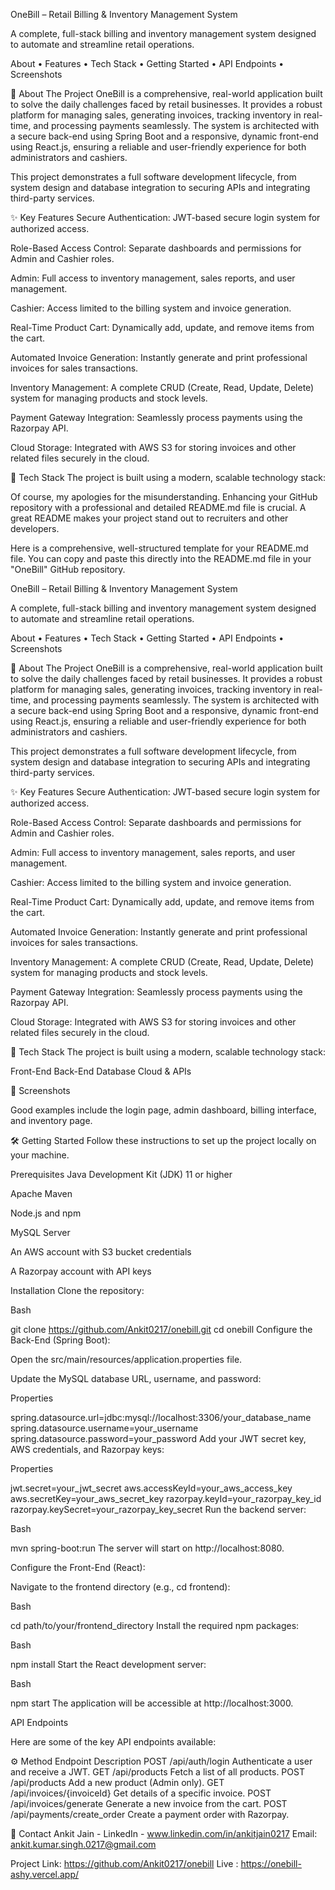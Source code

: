OneBill – Retail Billing & Inventory Management System

A complete, full-stack billing and inventory management system designed to automate and streamline retail operations.

About •
Features •
Tech Stack •
Getting Started •
API Endpoints •
Screenshots

📖 About The Project
OneBill is a comprehensive, real-world application built to solve the daily challenges faced by retail businesses. It provides a robust platform for managing sales, generating invoices, tracking inventory in real-time, and processing payments seamlessly. The system is architected with a secure back-end using Spring Boot and a responsive, dynamic front-end using React.js, ensuring a reliable and user-friendly experience for both administrators and cashiers.

This project demonstrates a full software development lifecycle, from system design and database integration to securing APIs and integrating third-party services.

✨ Key Features
Secure Authentication: JWT-based secure login system for authorized access.

Role-Based Access Control: Separate dashboards and permissions for Admin and Cashier roles.

Admin: Full access to inventory management, sales reports, and user management.

Cashier: Access limited to the billing system and invoice generation.

Real-Time Product Cart: Dynamically add, update, and remove items from the cart.

Automated Invoice Generation: Instantly generate and print professional invoices for sales transactions.

Inventory Management: A complete CRUD (Create, Read, Update, Delete) system for managing products and stock levels.

Payment Gateway Integration: Seamlessly process payments using the Razorpay API.

Cloud Storage: Integrated with AWS S3 for storing invoices and other related files securely in the cloud.


🚀 Tech Stack
The project is built using a modern, scalable technology stack:


Of course, my apologies for the misunderstanding. Enhancing your GitHub repository with a professional and detailed README.md file is crucial. A great README makes your project stand out to recruiters and other developers.

Here is a comprehensive, well-structured template for your README.md file. You can copy and paste this directly into the README.md file in your "OneBill" GitHub repository.

OneBill – Retail Billing & Inventory Management System

A complete, full-stack billing and inventory management system designed to automate and streamline retail operations.


About •
Features •
Tech Stack •
Getting Started •
API Endpoints •
Screenshots

📖 About The Project
OneBill is a comprehensive, real-world application built to solve the daily challenges faced by retail businesses. It provides a robust platform for managing sales, generating invoices, tracking inventory in real-time, and processing payments seamlessly. The system is architected with a secure back-end using Spring Boot and a responsive, dynamic front-end using React.js, ensuring a reliable and user-friendly experience for both administrators and cashiers.

This project demonstrates a full software development lifecycle, from system design and database integration to securing APIs and integrating third-party services.

✨ Key Features
Secure Authentication: JWT-based secure login system for authorized access.

Role-Based Access Control: Separate dashboards and permissions for Admin and Cashier roles.

Admin: Full access to inventory management, sales reports, and user management.

Cashier: Access limited to the billing system and invoice generation.

Real-Time Product Cart: Dynamically add, update, and remove items from the cart.

Automated Invoice Generation: Instantly generate and print professional invoices for sales transactions.

Inventory Management: A complete CRUD (Create, Read, Update, Delete) system for managing products and stock levels.

Payment Gateway Integration: Seamlessly process payments using the Razorpay API.

Cloud Storage: Integrated with AWS S3 for storing invoices and other related files securely in the cloud.

🚀 Tech Stack
The project is built using a modern, scalable technology stack:

Front-End	Back-End	Database	Cloud & APIs


📸 Screenshots

Good examples include the login page, admin dashboard, billing interface, and inventory page.




🛠️ Getting Started
Follow these instructions to set up the project locally on your machine.

Prerequisites
Java Development Kit (JDK) 11 or higher

Apache Maven

Node.js and npm

MySQL Server

An AWS account with S3 bucket credentials

A Razorpay account with API keys

Installation
Clone the repository:

Bash

git clone https://github.com/Ankit0217/onebill.git
cd onebill
Configure the Back-End (Spring Boot):

Open the src/main/resources/application.properties file.

Update the MySQL database URL, username, and password:

Properties

spring.datasource.url=jdbc:mysql://localhost:3306/your_database_name
spring.datasource.username=your_username
spring.datasource.password=your_password
Add your JWT secret key, AWS credentials, and Razorpay keys:

Properties

jwt.secret=your_jwt_secret
aws.accessKeyId=your_aws_access_key
aws.secretKey=your_aws_secret_key
razorpay.keyId=your_razorpay_key_id
razorpay.keySecret=your_razorpay_key_secret
Run the backend server:

Bash

mvn spring-boot:run
The server will start on http://localhost:8080.

Configure the Front-End (React):

Navigate to the frontend directory (e.g., cd frontend):

Bash

cd path/to/your/frontend_directory
Install the required npm packages:

Bash

npm install
Start the React development server:

Bash

npm start
The application will be accessible at http://localhost:3000.



 API Endpoints

Here are some of the key API endpoints available:

⚙️ Method	Endpoint	Description
POST	/api/auth/login	Authenticate a user and receive a JWT.
GET	/api/products	Fetch a list of all products.
POST	/api/products	Add a new product (Admin only).
GET	/api/invoices/{invoiceId}	Get details of a specific invoice.
POST	/api/invoices/generate	Generate a new invoice from the cart.
POST	/api/payments/create_order	Create a payment order with Razorpay.



📧 Contact
Ankit Jain - LinkedIn - www.linkedin.com/in/ankitjain0217
Email: ankit.kumar.singh.0217@gmail.com

Project Link: https://github.com/Ankit0217/onebill
Live : https://onebill-ashy.vercel.app/

